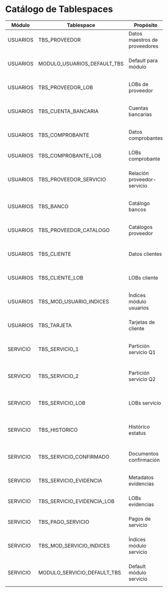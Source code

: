 # Catálogo de Tablespaces

| Módulo | Tablespace | Propósito | Configuración | Datafile(s) |
|--------|------------|-----------|---------------|-------------|
| USUARIOS | TBS_PROVEEDOR | Datos maestros de proveedores | Smallfile 50M, autoextend 100K | /unam/bda/d18/tbs_f01.dbf |
| USUARIOS | MODULO_USUARIOS_DEFAULT_TBS | Default para módulo | Smallfile 100M, autoextend ON | /unam/bda/d18/tbs_f02.dbf |
| USUARIOS | TBS_PROVEEDOR_LOB | LOBs de proveedor | Bigfile 100M, autoextend 100M | /unam/bda/d19/tbs_f01.dbf |
| USUARIOS | TBS_CUENTA_BANCARIA | Cuentas bancarias | Smallfile 100M, autoextend 100M | /unam/bda/d20/tbs_f01.dbf |
| USUARIOS | TBS_COMPROBANTE | Datos comprobantes | Smallfile 10M, autoextend 10M | /unam/bda/d21/tbs_f01.dbf |
| USUARIOS | TBS_COMPROBANTE_LOB | LOBs comprobante | Bigfile 100M, autoextend 100M | /unam/bda/d22/tbs_f01.dbf |
| USUARIOS | TBS_PROVEEDOR_SERVICIO | Relación proveedor-servicio | Smallfile 100M, autoextend 100M | /unam/bda/d23/tbs_f01.dbf |
| USUARIOS | TBS_BANCO | Catálogo bancos | Smallfile 100M, autoextend OFF | /unam/bda/d24/tbs_f02.dbf |
| USUARIOS | TBS_PROVEEDOR_CATALOGO | Catálogos proveedor | Smallfile 10M, autoextend 10M | /unam/bda/d24/tbs_f01.dbf |
| USUARIOS | TBS_CLIENTE | Datos clientes | Smallfile 2×100M, autoextend 100M | /unam/bda/d25/tbs_f01.dbf /d26/tbs_f01.dbf |
| USUARIOS | TBS_CLIENTE_LOB | LOBs cliente | Bigfile 100M, autoextend 100M | /unam/bda/d27/tbs_f01.dbf |
| USUARIOS | TBS_MOD_USUARIO_INDICES | Índices módulo usuarios | Smallfile 100M, autoextend 100M | /unam/bda/d28/tbs_f01.dbf |
| USUARIOS | TBS_TARJETA | Tarjetas de cliente | Smallfile 10M, autoextend 10M | /unam/bda/d39/tbs_f01.dbf |
| SERVICIO | TBS_SERVICIO_1 | Partición servicio Q1 | Smallfile 100M, autoextend 100M | /unam/bda/d29/tbs_f01.dbf |
| SERVICIO | TBS_SERVICIO_2 | Partición servicio Q2 | Smallfile 100M, autoextend 100M | /unam/bda/d30/tbs_f02.dbf |
| SERVICIO | TBS_SERVICIO_LOB | LOBs servicio | Smallfile 100M, autoextend 100M | /unam/bda/d31/tbs_f01.dbf |
| SERVICIO | TBS_HISTORICO | Histórico estatus | Smallfile 2×100M, autoextend 100M | /unam/bda/d32/tbs_f01.dbf /d33/tbs_f01.dbf |
| SERVICIO | TBS_SERVICIO_CONFIRMADO | Documentos confirmación | Smallfile 100M, autoextend 100 | /unam/bda/d34/tbs_f01.dbf |
| SERVICIO | TBS_SERVICIO_EVIDENCIA | Metadatos evidencias | Smallfile 10M, autoextend 10M | /unam/bda/d35/tbs_f01.dbf |
| SERVICIO | TBS_SERVICIO_EVIDENCIA_LOB | LOBs evidencias | Bigfile 100M, autoextend 100M | /unam/bda/d36/tbs_f01.dbf |
| SERVICIO | TBS_PAGO_SERVICIO | Pagos de servicio | Smallfile 10M, autoextend 10M | /unam/bda/d37/tbs_f01.dbf |
| SERVICIO | TBS_MOD_SERVICIO_INDICES | Índices módulo servicio | Smallfile 100M, autoextend 100M | /unam/bda/d38/tbs_f01.dbf |
| SERVICIO | MODULO_SERVICIO_DEFAULT_TBS | Default módulo servicio | Smallfile 100M, autoextend 10M | /unam/bda/d37/tbs_f02.dbf |